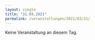 ```yaml
---
layout: single
title: "31.03.2021"
permalink: /veranstaltungen/2021/03/31/
---
```


Keine Veranstaltung an diesem Tag.
